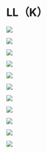 # LL（K）


![](/assets/tree/如何判断一个文法是LL%28k%29文法/幻灯片1.jpg)

![](/assets/tree/如何判断一个文法是LL%28k%29文法/幻灯片2.jpg)

![](/assets/tree/如何判断一个文法是LL%28k%29文法/幻灯片3.jpg)

![](/assets/tree/如何判断一个文法是LL%28k%29文法/幻灯片4.jpg)

![](/assets/tree/如何判断一个文法是LL%28k%29文法/幻灯片5.jpg)

![](/assets/tree/如何判断一个文法是LL%28k%29文法/幻灯片6.jpg)

![](/assets/tree/如何判断一个文法是LL%28k%29文法/幻灯片7.jpg)

![](/assets/tree/如何判断一个文法是LL%28k%29文法/幻灯片8.jpg)


![](/assets/tree/如何判断一个文法是LL%28k%29文法/幻灯片9.jpg)

![](/assets/tree/如何判断一个文法是LL%28k%29文法/幻灯片10.jpg)

![](/assets/tree/如何判断一个文法是LL%28k%29文法/幻灯片11.jpg)


